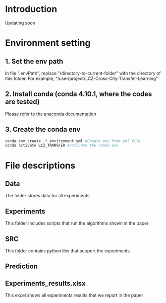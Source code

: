 # Introduction
Updating soon

# Environment setting
## 1. Set the env path
In file ".envPath", replace "/directory-to-current-folder" with the directory of this folder. For example, "/user/project/LCZ-Cross-City-Transfer-Learning"

## 2. Install conda (conda 4.10.1, where the codes are tested)
[Please refer to the anaconda documentation](https://docs.anaconda.com/anaconda/install/)

## 3. Create the conda env
```bash
conda env create -f environment.yml #Create env from yml file
conda activate LCZ_TRANSFER #activate the conda env
```
# File descriptions
## Data
The folder stores data for all experiments
## Experiments
This folder includes scripts that run the algorithms shown in the paper
## SRC
This folder contains python libs that support the experiments
## Prediction

## Experiments_results.xlsx
This excel shows all experiments results that we report in the paper







